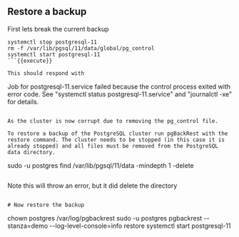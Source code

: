 ## Restore a backup

First lets break the current backup

```
systemctl stop postgresql-11
rm -f /var/lib/pgsql/11/data/global/pg_control
systemctl start postgresql-11
```{{execute}}

This should respond with
```
Job for postgresql-11.service failed because the control process exited with error code. See "systemctl status postgresql-11.service" and "journalctl -xe" for details.
```

As the cluster is now corrupt due to removing the pg_control file.

To restore a backup of the PostgreSQL cluster run pgBackRest with the restore command. The cluster needs to be stopped (in this case it is already stopped) and all files must be removed from the PostgreSQL data directory.

```
sudo -u postgres find /var/lib/pgsql/11/data -mindepth 1 -delete
```{{execute}}
```
Note this will throw an error, but it did delete the directory
```

# Now restore the backup

```
chown postgres /var/log/pgbackrest
sudo -u postgres pgbackrest --stanza=demo --log-level-console=info restore
systemctl start postgresql-11
```{{execute}}